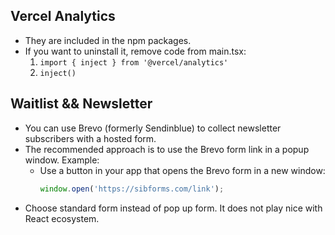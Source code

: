 ## Vercel Analytics

 - They are included in the npm packages.
 - If you want to uninstall it, remove code from main.tsx: 
    1. `import { inject } from '@vercel/analytics'`
    2. `inject()`

## Waitlist && Newsletter
- You can use Brevo (formerly Sendinblue) to collect newsletter subscribers with a hosted form.
- The recommended approach is to use the Brevo form link in a popup window. Example:
  - Use a button in your app that opens the Brevo form in a new window:
    ```js
    window.open('https://sibforms.com/link');
    ```
- Choose standard form instead of pop up form. It does not play nice with React ecosystem.